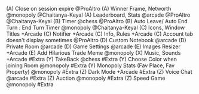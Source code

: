 (A) Close on session expire @ProAltro
(A) Winner Frame, Networth @monopoly @Chaitanya-Keyal
(A) Leaderboard, Stats @arcade @ProAltro @Chaitanya-Keyal
(B) Timer @chess @ProAltro
(B) Auto Leave/ Auto End Turn : End Turn Timer @monopoly @Chaitanya-Keyal
(C) Icons, Window Titles +Arcade
(C) Notifier +Arcade
(C) Info, Rules +Arcade
(C) Account tab doesn't display sometimes @ProAltro
(D) Custom Notebook @arcade
(D) Private Room @arcade
(D) Game Settings @arcade
(E) Images Resizer +Arcade
(E) Add Hilarious Trade Meme @monopoly
(X) Music, Sounds +Arcade #Extra
(Y) TakeBack @chess #Extra
(Y) Choose Color when joining Room @monopoly #Extra
(Y) Monopoly Stats (Fav Place, Fav Property) @monopoly #Extra
(Z) Dark Mode +Arcade #Extra
(Z) Voice Chat @arcade #Extra
(Z) Auction @monopoly #Extra
(Z) Speed Game @monopoly #Extra
